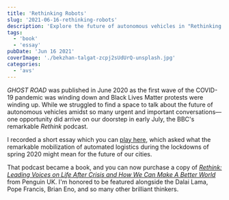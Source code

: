 ```yaml
---
title: 'Rethinking Robots'
slug: '2021-06-16-rethinking-robots'
description: 'Explore the future of autonomous vehicles in "Rethinking Robots," a thought-provoking blog post reflecting on the impact of automated logistics during the COVID-19 lockdowns. Discover insights from the BBC''s _Rethink_ podcast and the subsequent book, which features prominent voices like the Dalai Lama and Pope Francis. Delve into how these technological shifts could reshape our cities and society in a post-crisis world.'
tags:
  - 'book'
  - 'essay'
pubDate: 'Jun 16 2021'
coverImage: './bekzhan-talgat-zcpj2sUdUrQ-unsplash.jpg'
categories:
  - 'avs'
---
```



_GHOST ROAD_ was published in June 2020 as the first wave of the COVID-19 pandemic was winding down and Black Lives Matter protests were winding up. While we struggled to find a space to talk about the future of autonomous vehicles amidst so many urgent and important conversations—one opportunity did arrive on our doorstep in early July, the BBC's remarkable _Rethink_ podcast.

I recorded a short essay which you can [play here](https://www.bbc.co.uk/programmes/p08jhb6k), which asked what the remarkable mobilization of automated logistics during the lockdowns of spring 2020 might mean for the future of our cities.

That podcast became a book, and you can now purchase a copy of _[Rethink: Leading Voices on Life After Crisis and How We Can Make A Better World](https://www.penguin.co.uk/books/144/1443317/rethink/9781785947179.html)_ from Penguin UK. I'm honored to be featured alongside the Dalai Lama, Pope Francis, Brian Eno, and so many other brilliant thinkers.


